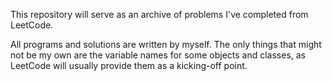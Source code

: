 This repository will serve as an archive of problems I've completed from LeetCode.

All programs and solutions are written by myself. The only things that might not be my own are the variable names for some objects and classes, as LeetCode will usually provide them as a kicking-off point.
